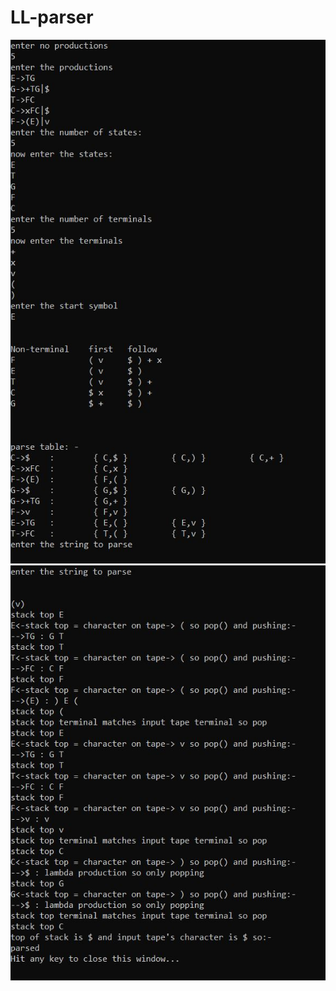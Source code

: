 # LL-parser
![alt text](https://github.com/atomar2000/LL-parser/blob/main/first_follow.JPG?raw=true)
![alt text](https://github.com/atomar2000/LL-parser/blob/main/parsing.JPG?raw=true)
